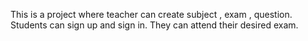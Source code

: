 This is a project where teacher can create subject , exam , question. Students can sign up and sign in. They can attend their desired exam.
